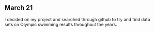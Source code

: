 ## March 21

I decided on my project and searched through github to try and find data sets on Olympic swimming results throughout the years.
